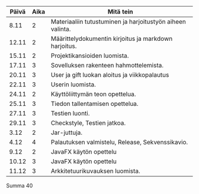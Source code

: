 Päivä  |Aika |Mitä tein
-------|------|---------
8.11 | 2 | Materiaaliin tutustuminen ja harjoitustyön aiheen valinta.
12.11  | 2 | Määrittelydokumentin kirjoitus ja markdown harjoitus.
15.11 | 2 | Projektikansioiden luomista.
17.11 | 3 | Sovelluksen rakenteen hahmottelemista.
20.11 | 3 | User ja gift luokan aloitus ja viikkopalautus
22.11 | 3 | Userin luomista.
24.11 | 2 | Käyttöliittymän teon opettelua.
25.11 | 3 | Tiedon tallentamisen opettelua.
27.11 | 3 | Testien luonti.
29.11 | 3 | Checkstyle, Testien jatkoa.
3.12  | 2 | Jar-juttuja.
4.12  | 4 | Palautuksen valmistelu, Release, Sekvenssikavio.
9.12  | 2 | JavaFX käytön opettelu
10.12 | 3 | JavaFX käytön opettelu
11.12 | 3 | Arkkitetuurikuvauksen luomista.

Summa 40
